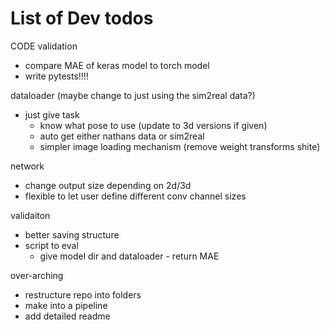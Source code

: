 # List of Dev todos
CODE validation
- compare MAE of keras model to torch model
- write pytests!!!!

dataloader
(maybe change to just using the sim2real data?)
- just give task
  - know what pose to use (update to 3d versions if given)
  - auto get either nathans data or sim2real
  - simpler image loading mechanism (remove weight transforms shite)


network
- change output size depending on 2d/3d
- flexible to let user define different conv channel sizes



validaiton
- better saving structure
- script to eval
  - give model dir and dataloader - return MAE


over-arching
- restructure repo into folders
- make into a pipeline
- add detailed readme
